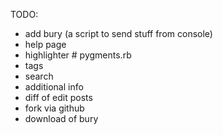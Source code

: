 TODO:
-  add bury (a script to send stuff from console)
-  help page
-  highlighter # pygments.rb
-  tags
-  search
-  additional info
-  diff of edit posts
-  fork via github
-  download of bury
